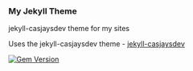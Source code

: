 ### My Jekyll Theme

jekyll-casjaysdev theme for my sites

Uses the jekyll-casjaysdev theme - [jekyll-casjaysdev](https://github.com/casjay-themes/jekyll-casjaysdev)

[![Gem Version](https://badge.fury.io/rb/jekyll-casjaysdev.svg)](https://badge.fury.io/rb/jekyll-casjaysdev)
